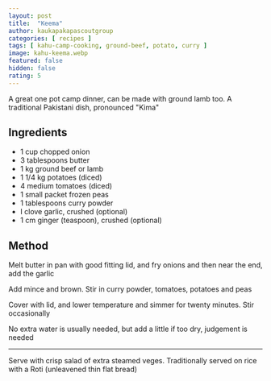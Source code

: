 ```yaml
---
layout: post
title:  "Keema"
author: kaukapakapascoutgroup
categories: [ recipes ]
tags: [ kahu-camp-cooking, ground-beef, potato, curry ]
image: kahu-keema.webp
featured: false
hidden: false
rating: 5
---
```


A great one pot camp dinner, can be made with ground lamb too. A traditional Pakistani dish, pronounced "Kima"

## Ingredients

* 1 cup chopped onion
* 3 tablespoons butter
* 1 kg ground beef or lamb
* 1 1/4 kg potatoes (diced)
* 4 medium tomatoes (diced)
* 1 small packet frozen peas
* 1 tablespoons curry powder
* I clove garlic, crushed (optional)
* 1 cm ginger (teaspoon), crushed (optional)

## Method

Melt butter in pan with good fitting lid, and fry onions and then near the end, add the garlic

Add mince and brown. Stir in curry powder, tomatoes, potatoes and peas

Cover with lid, and lower temperature and simmer for twenty minutes. Stir occasionally

No extra water is usually needed, but add a little if too dry, judgement is needed

---

Serve with crisp salad of extra steamed veges. Traditionally served on rice with a Roti (unleavened thin flat bread)
